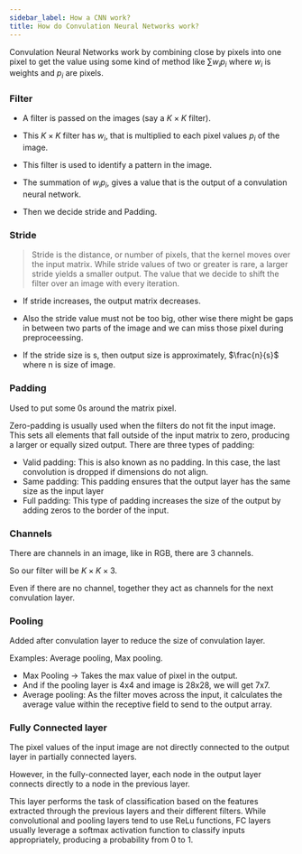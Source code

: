 ```yaml
---
sidebar_label: How a CNN work?
title: How do Convulation Neural Networks work?
---
```


Convulation Neural Networks work by combining close by pixels into one pixel to get the value using some kind of method like $\sum{w_ip_i}$ where $w_i$ is weights and $p_i$ are pixels.

### Filter

- A filter is passed on the images (say a $K\times{}K$ filter).
- This $K\times{}K$  filter has  $w_i$, that is multiplied to each pixel values $p_i$ of the image.
- This filter is used to identify a pattern in the image.
- The summation of $w_ip_i$, gives a value that is the output of a convulation neural network.
  
- Then we decide stride and Padding.

### Stride

> Stride is the distance, or number of pixels, that the kernel moves over the input matrix. While stride values of two or greater is rare, a larger stride yields a smaller output.
The value that we decide to shift the filter over an image with every iteration.

- If stride increases, the output matrix decreases.
   
    
- Also the stride value must not be too big, other wise there might be gaps in between two parts of the image and we can miss those pixel during preproceessing.
- If the stride size is s, then output size is approximately, $\frac{n}{s}$ where n is size of image.


### Padding
Used to put some 0s around the matrix pixel.

Zero-padding is usually used when the filters do not fit the input image. This sets all elements that fall outside of the input matrix to zero, producing a larger or equally sized output. There are three types of padding:

- Valid padding: This is also known as no padding. In this case, the last convolution is dropped if dimensions do not align.
- Same padding: This padding ensures that the output layer has the same size as the input layer
- Full padding: This type of padding increases the size of the output by adding zeros to the border of the input.


### Channels
There are channels in an image, like in RGB, there are 3 channels. 

So our filter will be $K\times{}K\times{}3$.

Even if there are no channel, together they act as channels for the next convulation layer. 

### Pooling
Added after convulation layer to reduce the size of convulation layer.

Examples: Average pooling, Max pooling.

- Max Pooling → Takes the max value of pixel in the output.
- And if the pooling layer is 4x4 and image is 28x28, we will get 7x7.
- Average pooling: As the filter moves across the input, it calculates the average value within the receptive field to send to the output array.

### Fully Connected layer
The pixel values of the input image are not directly connected to the output layer in partially connected layers. 

However, in the fully-connected layer, each node in the output layer connects directly to a node in the previous layer.

This layer performs the task of classification based on the features extracted through the previous layers and their different filters. While convolutional and pooling layers tend to use ReLu functions, FC layers usually leverage a softmax activation function to classify inputs appropriately, producing a probability from 0 to 1.
